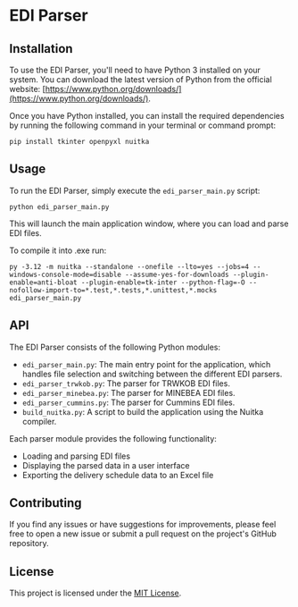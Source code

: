 # EDI Parser

## Installation

To use the EDI Parser, you'll need to have Python 3 installed on your system. You can download the latest version of Python from the official website: [https://www.python.org/downloads/](https://www.python.org/downloads/).

Once you have Python installed, you can install the required dependencies by running the following command in your terminal or command prompt:

```
pip install tkinter openpyxl nuitka
```

## Usage

To run the EDI Parser, simply execute the `edi_parser_main.py` script:

```
python edi_parser_main.py
```

This will launch the main application window, where you can load and parse EDI files.

To compile it into .exe run:

```
py -3.12 -m nuitka --standalone --onefile --lto=yes --jobs=4 --windows-console-mode=disable --assume-yes-for-downloads --plugin-enable=anti-bloat --plugin-enable=tk-inter --python-flag=-O --nofollow-import-to=*.test,*.tests,*.unittest,*.mocks edi_parser_main.py
```

## API

The EDI Parser consists of the following Python modules:

- `edi_parser_main.py`: The main entry point for the application, which handles file selection and switching between the different EDI parsers.
- `edi_parser_trwkob.py`: The parser for TRWKOB EDI files.
- `edi_parser_minebea.py`: The parser for MINEBEA EDI files.
- `edi_parser_cummins.py`: The parser for Cummins EDI files.
- `build_nuitka.py`: A script to build the application using the Nuitka compiler.

Each parser module provides the following functionality:

- Loading and parsing EDI files
- Displaying the parsed data in a user interface
- Exporting the delivery schedule data to an Excel file

## Contributing

If you find any issues or have suggestions for improvements, please feel free to open a new issue or submit a pull request on the project's GitHub repository.

## License

This project is licensed under the [MIT License](LICENSE).

